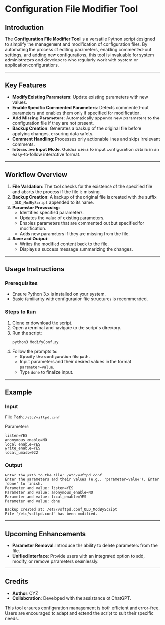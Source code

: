 # Configuration File Modifier Tool

## Introduction

The **Configuration File Modifier Tool** is a versatile Python script designed to simplify the management and modification of configuration files. By automating the process of editing parameters, enabling commented-out settings, and adding new configurations, this tool is invaluable for system administrators and developers who regularly work with system or application configurations.

---

## Key Features

- **Modify Existing Parameters**: Update existing parameters with new values.
- **Enable Specific Commented Parameters**: Detects commented-out parameters and enables them only if specified for modification.
- **Add Missing Parameters**: Automatically appends new parameters to the configuration file if they are not present.
- **Backup Creation**: Generates a backup of the original file before applying changes, ensuring data safety.
- **Comment Handling**: Processes only actionable lines and skips irrelevant comments.
- **Interactive Input Mode**: Guides users to input configuration details in an easy-to-follow interactive format.

---

## Workflow Overview

1. **File Validation**: The tool checks for the existence of the specified file and aborts the process if the file is missing.
2. **Backup Creation**: A backup of the original file is created with the suffix `_OLD_ModByScript` appended to its name.
3. **Parameter Processing**:
   - Identifies specified parameters.
   - Updates the value of existing parameters.
   - Enables parameters that are commented out but specified for modification.
   - Adds new parameters if they are missing from the file.
4. **Save and Output**:
   - Writes the modified content back to the file.
   - Displays a success message summarizing the changes.

---

## Usage Instructions

### Prerequisites

- Ensure Python 3.x is installed on your system.
- Basic familiarity with configuration file structures is recommended.

### Steps to Run

1. Clone or download the script.
2. Open a terminal and navigate to the script's directory.
3. Run the script:
   ```bash
   python3 ModifyConf.py
   ```
4. Follow the prompts to:
   - Specify the configuration file path.
   - Input parameters and their desired values in the format `parameter=value`.
   - Type `done` to finalize input.

---

## Example

### Input

File Path: `/etc/vsftpd.conf`

Parameters:
```plaintext
listen=YES
anonymous_enable=NO
local_enable=YES
write_enable=YES
local_umask=022
```

### Output

```plaintext
Enter the path to the file: /etc/vsftpd.conf
Enter the parameters and their values (e.g., 'parameter=value'). Enter 'done' to finish.
Parameter and value: listen=YES
Parameter and value: anonymous_enable=NO
Parameter and value: local_enable=YES
Parameter and value: done

Backup created at: /etc/vsftpd.conf_OLD_ModByScript
File '/etc/vsftpd.conf' has been modified.
```

---

## Upcoming Enhancements

- **Parameter Removal**: Introduce the ability to delete parameters from the file.
- **Unified Interface**: Provide users with an integrated option to add, modify, or remove parameters seamlessly.

---

## Credits

- **Author**: CYZ
- **Collaboration**: Developed with the assistance of ChatGPT.

This tool ensures configuration management is both efficient and error-free. Users are encouraged to adapt and extend the script to suit their specific needs.

